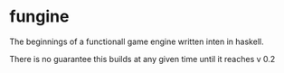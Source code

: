 # fungine

The beginnings of a functionall game engine written inten in haskell.

There is no guarantee this builds at any given time until it reaches
v 0.2
